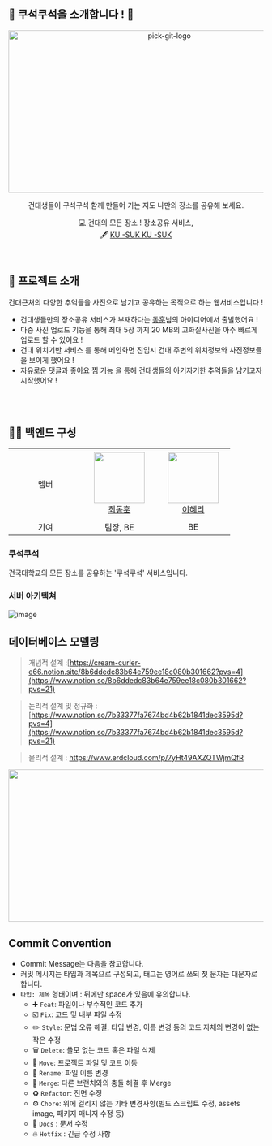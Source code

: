 ## 🧼 쿠석쿠석을 소개합니다 ! 🛵

<p align="center">
    <img src="https://github.com/KONKUK-MAP-Service/.github/assets/58305106/f248596f-c515-472b-9e82-be211ca0f64c" alt="pick-git-logo" width="620" height="320">
</p>

<div align="center">

건대생들이 구석구석 함께 만들어 가는 지도
나만의 장소를 공유해 보세요.

  💻 건대의 모든 장소 ! 장소공유 서비스, <br>
  🖋 [KU -SUK KU -SUK]()

</div>
<br>

## 🐷 프로젝트 소개
건대근처의 다양한 추억들을 사진으로 남기고 공유하는 목적으로 하는 웹서비스입니다 !
 
- 건대생들만의 장소공유 서비스가 부재하다는 <a href="https://github.com/ulsandonghun">동훈</a>님의 아이디어에서 출발했어요 ! 
- 다중 사진 업로드 기능을 통해 최대 5장 까지 20 MB의 고화질사진을 아주 빠르게 업로드 할 수 있어요 !
- 건대 위치기반 서비스 를 통해 메인화면 진입시 건대 주변의 위치정보와 사진정보들을 보이게 했어요 !
- 자유로운 댓글과 좋아요 찜 기능 을 통해 건대생들의 아기자기한 추억들을 남기고자 시작했어요 ! 

<br>
<br/>

## 👩‍💻 백엔드 구성
<table>
<tr height="140px">
    <td align="center" width="130px">
        멤버
    </td>
        <td align="center" width="130px">
        <a href="https://github.com/ulsandonghun"><img height="100px" width="100px" src="https://avatars.githubusercontent.com/ulsandonghun"/></a>
        <br />
        <a href="https://github.com/ulsandonghun">최동훈</a>
    </td>
    <td align="center" width="130px">
        <a href="https://github.com/Hyeri1ee"><img height="100px" width="100px" src="https://avatars.githubusercontent.com/Hyeri1ee"/></a>
        <br />
        <a href="https://github.com/Hyeri1ee">이혜리</a>
    </td>


</tr>
<tr>
    <td align="center" width="130px">
        기여
    </td>
     <td align="center" width="130px">
        팀장, BE
    </td>
    <td align="center" width="130px">
        BE
    </td>
   

</tr>
</table>

###  쿠석쿠석 

건국대학교의 모든 장소를 공유하는 '쿠석쿠석' 서비스입니다.
### 서버 아키텍쳐 

![image](https://github.com/KONKUK-MAP-Service/Ku-suk-Ku-suk/assets/58305106/c31cc2b0-6ba7-44a3-8af5-e2ebbb08e368)


## 데이터베이스 모델링

> 개념적 설계 :[https://cream-curler-e66.notion.site/8b6ddedc83b64e759ee18c080b301662?pvs=4](https://www.notion.so/8b6ddedc83b64e759ee18c080b301662?pvs=21)
>

> 논리적 설계 및 정규화  : [https://www.notion.so/7b33377fa7674bd4b62b1841dec3595d?pvs=4](https://www.notion.so/7b33377fa7674bd4b62b1841dec3595d?pvs=21)
>

> 물리적 설계 : https://www.erdcloud.com/p/7yHt49AXZQTWjmQfR
>

<img src="https://github.com/ulsandonghun/JPA-Basic/assets/58305106/2c114340-3440-4b95-958e-1712634a5ab4" width="700" height="300">

<br>  

## Commit Convention
- Commit Message는 다음을 참고합니다.
- 커밋 메시지는 타입과 제목으로 구성되고, 태그는 영어로 쓰되 첫 문자는 대문자로 합니다.
- `타입: 제목` 형태이며 : 뒤에만 space가 있음에 유의합니다.
    - ➕ `Feat`: 파일이나 부수적인 코드 추가
    - ☑️ `Fix`: 코드 및 내부 파일 수정
    - ✏️ `Style`: 문법 오류 해결, 타입 변경, 이름 변경 등의 코드 자체의 변경이 없는 작은 수정
    - 🗑️ `Delete`: 쓸모 없는 코드 혹은 파일 삭제
    - 🚚 `Move`: 프로젝트 파일 및 코드 이동
    - 📛 `Rename`: 파일 이름 변경
    - 🔀 `Merge`: 다른 브랜치와의 충돌 해결 후 Merge
    - ♻️ `Refactor`: 전면 수정
    - ⚙️ `Chore`: 위에 걸리지 않는 기타 변경사항(빌드 스크립트 수정, assets image, 패키지 매니저 수정 등)
    - 📃 `Docs` : 문서 수정
    - 🔥 `Hotfix` : 긴급 수정 사항

<br>
